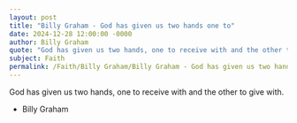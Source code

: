 ```yaml
---
layout: post
title: "Billy Graham - God has given us two hands one to"
date: 2024-12-28 12:00:00 -0000
author: Billy Graham
quote: "God has given us two hands, one to receive with and the other to give with."
subject: Faith
permalink: /Faith/Billy Graham/Billy Graham - God has given us two hands one to
---
```


God has given us two hands, one to receive with and the other to give with.

- Billy Graham
